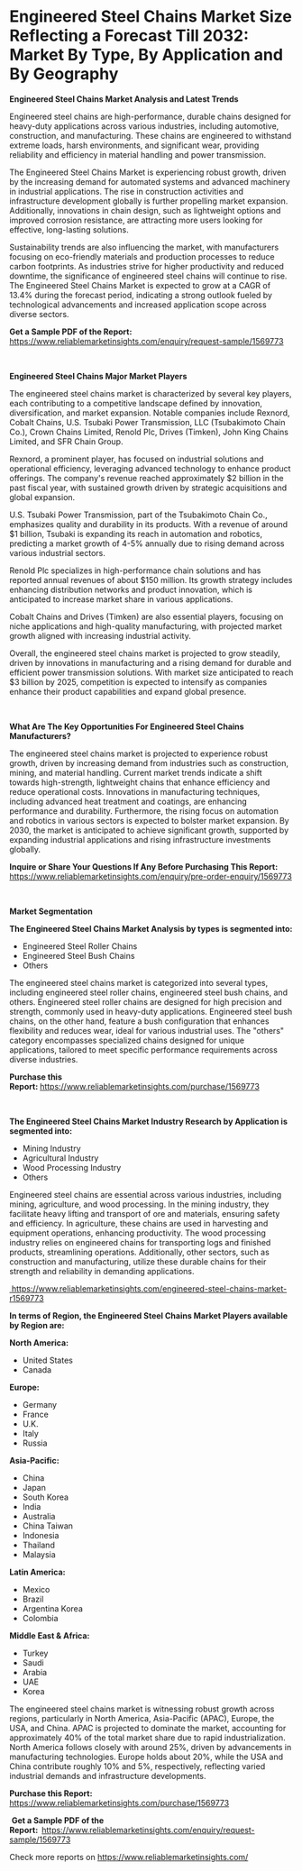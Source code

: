 <p><h1>Engineered Steel Chains Market Size Reflecting a Forecast Till 2032: Market By Type, By Application and By Geography</h1></p><p><strong>Engineered Steel Chains Market Analysis and Latest Trends</strong></p>
<p><p>Engineered steel chains are high-performance, durable chains designed for heavy-duty applications across various industries, including automotive, construction, and manufacturing. These chains are engineered to withstand extreme loads, harsh environments, and significant wear, providing reliability and efficiency in material handling and power transmission.</p><p>The Engineered Steel Chains Market is experiencing robust growth, driven by the increasing demand for automated systems and advanced machinery in industrial applications. The rise in construction activities and infrastructure development globally is further propelling market expansion. Additionally, innovations in chain design, such as lightweight options and improved corrosion resistance, are attracting more users looking for effective, long-lasting solutions.</p><p>Sustainability trends are also influencing the market, with manufacturers focusing on eco-friendly materials and production processes to reduce carbon footprints. As industries strive for higher productivity and reduced downtime, the significance of engineered steel chains will continue to rise. The Engineered Steel Chains Market is expected to grow at a CAGR of 13.4% during the forecast period, indicating a strong outlook fueled by technological advancements and increased application scope across diverse sectors.</p></p>
<p><strong>Get a Sample PDF of the Report:&nbsp;</strong> <a href="https://www.reliablemarketinsights.com/enquiry/request-sample/1569773?utm_campaign=2636&utm_medium=2&utm_source=Github&utm_content=ia&utm_term=25032025&utm_id=engineered-steel-chains">https://www.reliablemarketinsights.com/enquiry/request-sample/1569773</a></p>
<p>&nbsp;</p>
<p><strong>Engineered Steel Chains Major Market Players</strong></p>
<p><p>The engineered steel chains market is characterized by several key players, each contributing to a competitive landscape defined by innovation, diversification, and market expansion. Notable companies include Rexnord, Cobalt Chains, U.S. Tsubaki Power Transmission, LLC (Tsubakimoto Chain Co.), Crown Chains Limited, Renold Plc, Drives (Timken), John King Chains Limited, and SFR Chain Group.</p><p>Rexnord, a prominent player, has focused on industrial solutions and operational efficiency, leveraging advanced technology to enhance product offerings. The company's revenue reached approximately $2 billion in the past fiscal year, with sustained growth driven by strategic acquisitions and global expansion.</p><p>U.S. Tsubaki Power Transmission, part of the Tsubakimoto Chain Co., emphasizes quality and durability in its products. With a revenue of around $1 billion, Tsubaki is expanding its reach in automation and robotics, predicting a market growth of 4-5% annually due to rising demand across various industrial sectors.</p><p>Renold Plc specializes in high-performance chain solutions and has reported annual revenues of about $150 million. Its growth strategy includes enhancing distribution networks and product innovation, which is anticipated to increase market share in various applications.</p><p>Cobalt Chains and Drives (Timken) are also essential players, focusing on niche applications and high-quality manufacturing, with projected market growth aligned with increasing industrial activity.</p><p>Overall, the engineered steel chains market is projected to grow steadily, driven by innovations in manufacturing and a rising demand for durable and efficient power transmission solutions. With market size anticipated to reach $3 billion by 2025, competition is expected to intensify as companies enhance their product capabilities and expand global presence.</p></p>
<p>&nbsp;</p>
<p><strong>What Are The Key Opportunities For Engineered Steel Chains Manufacturers?</strong></p>
<p><p>The engineered steel chains market is projected to experience robust growth, driven by increasing demand from industries such as construction, mining, and material handling. Current market trends indicate a shift towards high-strength, lightweight chains that enhance efficiency and reduce operational costs. Innovations in manufacturing techniques, including advanced heat treatment and coatings, are enhancing performance and durability. Furthermore, the rising focus on automation and robotics in various sectors is expected to bolster market expansion. By 2030, the market is anticipated to achieve significant growth, supported by expanding industrial applications and rising infrastructure investments globally.</p></p>
<p><strong>Inquire or Share Your Questions If Any Before Purchasing This Report:</strong> <a href="https://www.reliablemarketinsights.com/enquiry/pre-order-enquiry/1569773?utm_campaign=2636&utm_medium=2&utm_source=Github&utm_content=ia&utm_term=25032025&utm_id=engineered-steel-chains">https://www.reliablemarketinsights.com/enquiry/pre-order-enquiry/1569773</a></p>
<p>&nbsp;</p>
<p><strong>Market Segmentation</strong></p>
<p><strong>The Engineered Steel Chains Market Analysis by types is segmented into:</strong></p>
<p><ul><li>Engineered Steel Roller Chains</li><li>Engineered Steel Bush Chains</li><li>Others</li></ul></p>
<p><p>The engineered steel chains market is categorized into several types, including engineered steel roller chains, engineered steel bush chains, and others. Engineered steel roller chains are designed for high precision and strength, commonly used in heavy-duty applications. Engineered steel bush chains, on the other hand, feature a bush configuration that enhances flexibility and reduces wear, ideal for various industrial uses. The "others" category encompasses specialized chains designed for unique applications, tailored to meet specific performance requirements across diverse industries.</p></p>
<p><strong>Purchase this Report:&nbsp;</strong><a href="https://www.reliablemarketinsights.com/purchase/1569773?utm_campaign=2636&utm_medium=2&utm_source=Github&utm_content=ia&utm_term=25032025&utm_id=engineered-steel-chains">https://www.reliablemarketinsights.com/purchase/1569773</a></p>
<p>&nbsp;</p>
<p><strong>The Engineered Steel Chains Market Industry Research by Application is segmented into:</strong></p>
<p><ul><li>Mining Industry</li><li>Agricultural Industry</li><li>Wood Processing Industry</li><li>Others</li></ul></p>
<p><p>Engineered steel chains are essential across various industries, including mining, agriculture, and wood processing. In the mining industry, they facilitate heavy lifting and transport of ore and materials, ensuring safety and efficiency. In agriculture, these chains are used in harvesting and equipment operations, enhancing productivity. The wood processing industry relies on engineered chains for transporting logs and finished products, streamlining operations. Additionally, other sectors, such as construction and manufacturing, utilize these durable chains for their strength and reliability in demanding applications.</p></p>
<p><a href="https://www.reliablemarketinsights.com/engineered-steel-chains-market-r1569773?utm_campaign=2636&utm_medium=2&utm_source=Github&utm_content=ia&utm_term=25032025&utm_id=engineered-steel-chains">&nbsp;https://www.reliablemarketinsights.com/engineered-steel-chains-market-r1569773</a></p>
<p><strong>In terms of Region, the Engineered Steel Chains Market Players available by Region are:</strong></p>
<p>
    <p> <strong> North America: </strong>
        <ul>
            <li>United States</li>
            <li>Canada</li>
        </ul>
        </p> 
    <p> <strong> Europe: </strong>
        <ul>
            <li>Germany</li>
            <li>France</li>
            <li>U.K.</li>
            <li>Italy</li>
            <li>Russia</li>
        </ul>
        </p> 
    <p> <strong> Asia-Pacific: </strong>
        <ul>
            <li>China</li>
            <li>Japan</li>
            <li>South Korea</li>
            <li>India</li>
            <li>Australia</li>
            <li>China Taiwan</li>
            <li>Indonesia</li>
            <li>Thailand</li>
            <li>Malaysia</li>
        </ul>
        </p> 
    <p> <strong> Latin America: </strong>
        <ul>
            <li>Mexico</li>
            <li>Brazil</li>
            <li>Argentina Korea</li>
            <li>Colombia</li>
        </ul>
        </p> 
    <p> <strong> Middle East & Africa: </strong>
        <ul>
            <li>Turkey</li>
            <li>Saudi</li>
            <li>Arabia</li>
            <li>UAE</li>
            <li>Korea</li>
        </ul>
    </p>
    </p>
<p><p>The engineered steel chains market is witnessing robust growth across regions, particularly in North America, Asia-Pacific (APAC), Europe, the USA, and China. APAC is projected to dominate the market, accounting for approximately 40% of the total market share due to rapid industrialization. North America follows closely with around 25%, driven by advancements in manufacturing technologies. Europe holds about 20%, while the USA and China contribute roughly 10% and 5%, respectively, reflecting varied industrial demands and infrastructure developments.</p></p>
<p><strong>Purchase this Report: </strong><a href="https://www.reliablemarketinsights.com/purchase/1569773?utm_campaign=2636&utm_medium=2&utm_source=Github&utm_content=ia&utm_term=25032025&utm_id=engineered-steel-chains">https://www.reliablemarketinsights.com/purchase/1569773</a></p>
<p>&nbsp;<strong>Get a Sample PDF of the Report:&nbsp;&nbsp;</strong><a href="https://www.reliablemarketinsights.com/enquiry/request-sample/1569773?utm_campaign=2636&utm_medium=2&utm_source=Github&utm_content=ia&utm_term=25032025&utm_id=engineered-steel-chains">https://www.reliablemarketinsights.com/enquiry/request-sample/1569773</a></p>
<p><strong></strong></p>
<p>Check more reports on <a href="https://www.reliablemarketinsights.com/?utm_campaign=2636&utm_medium=2&utm_source=Github&utm_content=ia&utm_term=25032025&utm_id=engineered-steel-chains">https://www.reliablemarketinsights.com/</a></p>